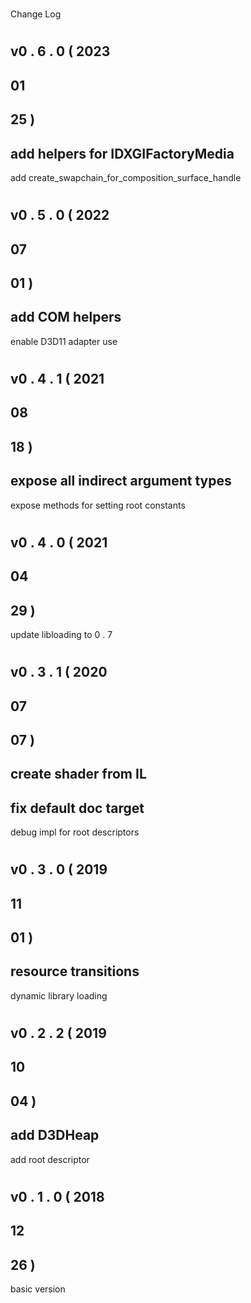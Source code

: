 #
Change
Log
#
#
v0
.
6
.
0
(
2023
-
01
-
25
)
-
add
helpers
for
IDXGIFactoryMedia
-
add
create_swapchain_for_composition_surface_handle
#
#
v0
.
5
.
0
(
2022
-
07
-
01
)
-
add
COM
helpers
-
enable
D3D11
adapter
use
#
#
v0
.
4
.
1
(
2021
-
08
-
18
)
-
expose
all
indirect
argument
types
-
expose
methods
for
setting
root
constants
#
#
v0
.
4
.
0
(
2021
-
04
-
29
)
-
update
libloading
to
0
.
7
#
#
v0
.
3
.
1
(
2020
-
07
-
07
)
-
create
shader
from
IL
-
fix
default
doc
target
-
debug
impl
for
root
descriptors
#
#
v0
.
3
.
0
(
2019
-
11
-
01
)
-
resource
transitions
-
dynamic
library
loading
#
#
v0
.
2
.
2
(
2019
-
10
-
04
)
-
add
D3DHeap
-
add
root
descriptor
#
#
v0
.
1
.
0
(
2018
-
12
-
26
)
-
basic
version
